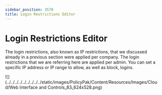 ```yaml
---
sidebar_position: 3570
title: Login Restrictions Editor
---
```


# Login Restrictions Editor

The login restrictions, also known as IP restrictions, that we discussed already in a previous section were applied per company. The login restrictions that we are referring here are applied per admin. You can set a specific IP address or IP range to allow, as well as block, logins.

![](../../../../../../../../../static/images/PolicyPak/Content/Resources/Images/Cloud/Web Interface and Controls_83_624x528.png)
